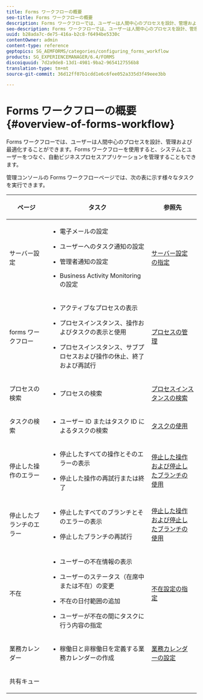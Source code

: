 ```yaml
---
title: Forms ワークフローの概要
seo-title: Forms ワークフローの概要
description: Forms ワークフローでは、ユーザーは人間中心のプロセスを設計、管理および最適化することができます。Forms ワークフローを使用すると、システムとユーザーをつなぐ、自動ビジネスプロセスアプリケーションを管理することもできます。
seo-description: Forms ワークフローでは、ユーザーは人間中心のプロセスを設計、管理および最適化することができます。Forms ワークフローを使用すると、システムとユーザーをつなぐ、自動ビジネスプロセスアプリケーションを管理することもできます。
uuid: b28ada7c-de75-416a-b2c8-f6494be5330c
contentOwner: admin
content-type: reference
geptopics: SG_AEMFORMS/categories/configuring_forms_workflow
products: SG_EXPERIENCEMANAGER/6.4/FORMS
discoiquuid: 7d2a9de8-13d1-4981-9ba2-9654127556b8
translation-type: tm+mt
source-git-commit: 36d12ff07b1cdd1e6c6fee052a335d3f49eee3bb

---
```



# Forms ワークフローの概要 {#overview-of-forms-workflow}

Forms ワークフローでは、ユーザーは人間中心のプロセスを設計、管理および最適化することができます。Forms ワークフローを使用すると、システムとユーザーをつなぐ、自動ビジネスプロセスアプリケーションを管理することもできます。

管理コンソールの Forms ワークフローページでは、次の表に示す様々なタスクを実行できます。

<table>
 <thead>
  <tr>
   <th><p>ページ</p></th> 
   <th><p>タスク</p></th> 
   <th><p>参照先</p></th> 
  </tr> 
 </thead> 
 <tbody>
  <tr>
   <td><p>サーバー設定</p></td> 
   <td>
    <ul>
     <li><p>電子メールの設定</p></li>
     <li><p>ユーザーへのタスク通知の設定</p></li>
     <li><p>管理者通知の設定</p></li>
     <li><p>Business Activity Monitoring の設定 </p></li>
    </ul></td> 
   <td><p><a href="/help/forms/using/admin-help/configuring-server-settings.md#configuring-server-settings">サーバー設定の指定</a></p></td> 
  </tr> 
  <tr>
   <td><p>forms ワークフロー</p></td> 
   <td>
    <ul>
     <li><p>アクティブなプロセスの表示</p></li>
     <li><p>プロセスインスタンス、操作およびタスクの表示と使用</p></li>
     <li><p>プロセスインスタンス、サブプロセスおよび操作の休止、終了および再試行</p></li>
    </ul></td> 
   <td><p><a href="/help/forms/using/admin-help/processes.md#managing-processes">プロセスの管理</a></p></td> 
  </tr> 
  <tr>
   <td><p>プロセスの検索</p></td> 
   <td>
    <ul>
     <li><p>プロセスの検索</p></li>
    </ul></td> 
   <td><p><a href="/help/forms/using/admin-help/searching-process-instances.md#searching-for-process-instances">プロセスインスタンスの検索</a></p></td> 
  </tr> 
  <tr>
   <td><p>タスクの検索</p></td> 
   <td>
    <ul>
     <li><p>ユーザー ID またはタスク ID によるタスクの検索</p></li>
    </ul></td> 
   <td><p><a href="/help/forms/using/admin-help/tasks.md#working-with-tasks">タスクの使用</a></p></td> 
  </tr> 
  <tr>
   <td><p>停止した操作のエラー</p></td> 
   <td>
    <ul>
     <li><p>停止したすべての操作とそのエラーの表示</p></li>
     <li><p>停止した操作の再試行または終了</p></li>
    </ul></td> 
   <td><p><a href="/help/forms/using/admin-help/stalled-operations-branches.md#working-with-stalled-operations-and-branches">停止した操作および停止したブランチの使用</a></p></td> 
  </tr> 
  <tr>
   <td><p>停止したブランチのエラー</p></td> 
   <td>
    <ul>
     <li><p>停止したすべてのブランチとそのエラーの表示</p></li>
     <li><p>停止したブランチの再試行</p></li>
    </ul></td> 
   <td><p><a href="/help/forms/using/admin-help/stalled-operations-branches.md#working-with-stalled-operations-and-branches">停止した操作および停止したブランチの使用</a></p></td> 
  </tr> 
  <tr>
   <td><p>不在</p></td> 
   <td>
    <ul>
     <li><p>ユーザーの不在情報の表示</p></li>
     <li><p>ユーザーのステータス（在席中または不在）の変更</p></li>
     <li><p>不在の日付範囲の追加 </p></li>
     <li><p>ユーザーが不在の間にタスクに行う内容の指定</p></li>
    </ul></td> 
   <td><p><a href="/help/forms/using/admin-help/configuring-out-office-settings.md#configuring-out-of-office-settings">不在設定の指定</a></p></td> 
  </tr> 
  <tr>
   <td><p>業務カレンダー</p></td> 
   <td>
    <ul>
     <li><p>稼働日と非稼働日を定義する業務カレンダーの作成</p></li>
    </ul></td> 
   <td><p><a href="/help/forms/using/admin-help/configuring-business-calendars.md#configuring-business-calendars">業務カレンダーの設定</a></p></td> 
  </tr> 
  <tr>
   <td><p>共有キュー</p></td> 
   <td><p></p></td> 
   <td><p></p></td> 
  </tr> 
 </tbody> 
</table>

